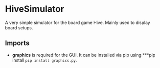 # HiveSimulator
A very simple simulator for the board game Hive. Mainly used to display board setups.

## Imports

- **graphics** is required for the GUI. It can be installed via pip using ***pip install `pip install graphics.py`.